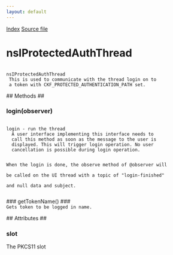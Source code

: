 ```yaml
---
layout: default
---
```

<div id='links'><a href="../index.html">Index</a>
<a href="http://dxr.mozilla.org/mozilla-central/source/security/manager/ssl/public/nsIProtectedAuthThread.idl">Source file</a>
</div>

# nsIProtectedAuthThread #
<code>  
nsIProtectedAuthThread  
 This is used to communicate with the thread login on to   
 a token with CKF_PROTECTED_AUTHENTICATION_PATH set.  
  
</code>
## Methods ##

### login(observer) ###
<code>  
login - run the thread  
  A user interface implementing this interface needs to  
  call this method as soon as the message to the user is  
  displayed. This will trigger login operation. No user   
  cancellation is possible during login operation.  
  
  When the login is done, the observe method of @observer will  
  be called on the UI thread with a topic of "login-finished"  
  and null data and subject.  
  
</code>
### getTokenName() ###
<code>  
Gets token to be logged in name.  
  
</code>
## Attributes ##

### slot ###
  
The PKCS11 slot  
  
